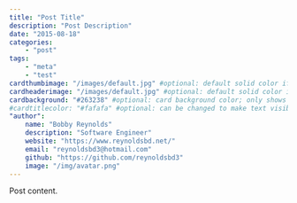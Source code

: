 ```yaml
---
title: "Post Title"
description: "Post Description"
date: "2015-08-18"
categories:
    - "post"
tags:
    - "meta"
    - "test"
cardthumbimage: "/images/default.jpg" #optional: default solid color if unset
cardheaderimage: "/images/default.jpg" #optional: default solid color if unset
cardbackground: "#263238" #optional: card background color; only shows when no image specified
#cardtitlecolor: "#fafafa" #optional: can be changed to make text visible over card image
"author":
    name: "Bobby Reynolds"
    description: "Software Engineer"
    website: "https://www.reynoldsbd.net/"
    email: "reynoldsbd3@hotmail.com"
    github: "https://github.com/reynoldsbd3"
    image: "/img/avatar.png"
---
```


Post content.
